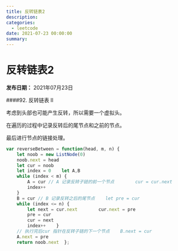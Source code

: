 ```yaml
---
title: 反转链表2
description: 
categories:
  - leetcode
date: 2021-07-23 00:00:00
summary: 
---
```


# 反转链表2

**发布日期：** 2021年07月23日

####92. 反转链表 II

考虑到头部也可能产生反转，所以需要一个虚拟头。

在遍历的过程中记录反转后的尾节点和之前的节点。

最后进行节点的链接处理。

```javascript
var reverseBetween = function(head, m, n) {
    let noob = new ListNode(0)
    noob.next = head
    let cur = noob
    let index = 0    let A,B
    while (index < m) {
        A = cur // A 记录反转子链的前一个节点        cur = cur.next
        index++
    }
    B = cur // B 记录反转之后的尾节点    let pre = cur
    while (index <= n) {
        let next = cur.next        cur.next = pre
        pre = cur
        cur = next
        index++    }
    // 执行完后cur 指针在反转子链的下一个节点    B.next = cur
    A.next = pre
    return noob.next  };
```

